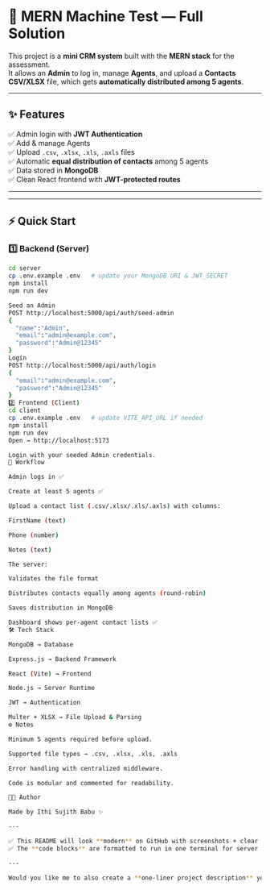 # 🚀 MERN Machine Test — Full Solution

This project is a **mini CRM system** built with the **MERN stack** for the assessment.  
It allows an **Admin** to log in, manage **Agents**, and upload a **Contacts CSV/XLSX** file, which gets **automatically distributed among 5 agents**.

---

## ✨ Features
✅ Admin login with **JWT Authentication**  
✅ Add & manage Agents  
✅ Upload `.csv`, `.xlsx`, `.xls`, `.axls` files  
✅ Automatic **equal distribution of contacts** among 5 agents  
✅ Data stored in **MongoDB**  
✅ Clean React frontend with **JWT-protected routes**  

---


---

## ⚡ Quick Start

### 1️⃣ Backend (Server)
```bash
cd server
cp .env.example .env   # update your MongoDB URI & JWT_SECRET
npm install
npm run dev

Seed an Admin
POST http://localhost:5000/api/auth/seed-admin
{
  "name":"Admin",
  "email":"admin@example.com",
  "password":"Admin@12345"
}
Login
POST http://localhost:5000/api/auth/login
{
  "email":"admin@example.com",
  "password":"Admin@12345"
}
2️⃣ Frontend (Client)
cd client
cp .env.example .env   # update VITE_API_URL if needed
npm install
npm run dev
Open → http://localhost:5173

Login with your seeded Admin credentials.
🔄 Workflow

Admin logs in ✅

Create at least 5 agents ✅

Upload a contact list (.csv/.xlsx/.xls/.axls) with columns:

FirstName (text)

Phone (number)

Notes (text)

The server:

Validates the file format

Distributes contacts equally among agents (round-robin)

Saves distribution in MongoDB

Dashboard shows per-agent contact lists ✅
🛠️ Tech Stack

MongoDB → Database

Express.js → Backend Framework

React (Vite) → Frontend

Node.js → Server Runtime

JWT → Authentication

Multer + XLSX → File Upload & Parsing
⚙️ Notes

Minimum 5 agents required before upload.

Supported file types → .csv, .xlsx, .xls, .axls

Error handling with centralized middleware.

Code is modular and commented for readability.

👨‍💻 Author

Made by Ithi Sujith Babu ✨

---

✅ This README will look **modern** on GitHub with screenshots + clear sections.  
✅ The **code blocks** are formatted to run in one terminal for server and client setup.  

---

Would you like me to also create a **one-liner project description** you can paste in your GitHub repo description (just under repo name) for recruiters?
